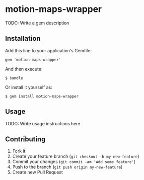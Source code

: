# motion-maps-wrapper

TODO: Write a gem description

## Installation

Add this line to your application's Gemfile:

    gem 'motion-maps-wrapper'

And then execute:

    $ bundle

Or install it yourself as:

    $ gem install motion-maps-wrapper

## Usage

TODO: Write usage instructions here

## Contributing

1. Fork it
2. Create your feature branch (`git checkout -b my-new-feature`)
3. Commit your changes (`git commit -am 'Add some feature'`)
4. Push to the branch (`git push origin my-new-feature`)
5. Create new Pull Request
